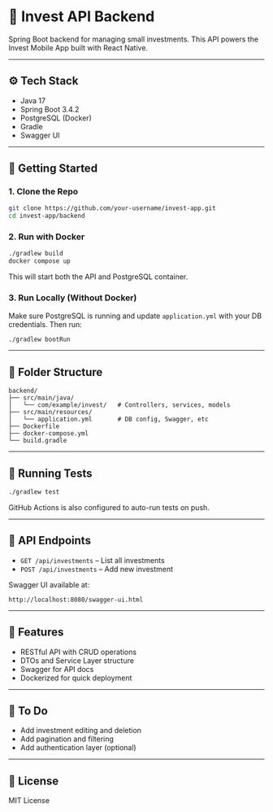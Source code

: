 # 💼 Invest API Backend

Spring Boot backend for managing small investments. This API powers the Invest Mobile App built with React Native.

---

## ⚙️ Tech Stack
- Java 17
- Spring Boot 3.4.2
- PostgreSQL (Docker)
- Gradle
- Swagger UI

---

## 🚀 Getting Started

### 1. Clone the Repo
```bash
git clone https://github.com/your-username/invest-app.git
cd invest-app/backend
```

### 2. Run with Docker
```bash
./gradlew build
docker compose up
```

This will start both the API and PostgreSQL container.

### 3. Run Locally (Without Docker)
Make sure PostgreSQL is running and update `application.yml` with your DB credentials.
Then run:
```bash
./gradlew bootRun
```

---

## 📂 Folder Structure
```
backend/
├── src/main/java/
│   └── com/example/invest/   # Controllers, services, models
├── src/main/resources/
│   └── application.yml       # DB config, Swagger, etc
├── Dockerfile
├── docker-compose.yml
└── build.gradle
```

---

## 🧪 Running Tests
```bash
./gradlew test
```

GitHub Actions is also configured to auto-run tests on push.

---

## 🔌 API Endpoints
- `GET /api/investments` – List all investments
- `POST /api/investments` – Add new investment

Swagger UI available at:
```
http://localhost:8080/swagger-ui.html
```

---

## 🧠 Features
- RESTful API with CRUD operations
- DTOs and Service Layer structure
- Swagger for API docs
- Dockerized for quick deployment

---

## 🔧 To Do
- Add investment editing and deletion
- Add pagination and filtering
- Add authentication layer (optional)

---

## 📜 License
MIT License

